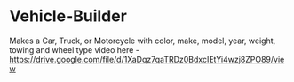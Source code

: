 # Vehicle-Builder
Makes a Car, Truck, or Motorcycle with color, make, model, year, weight, towing and wheel type
video here - https://drive.google.com/file/d/1XaDqz7qaTRDz0BdxcIEtYi4wzj8ZPO89/view
